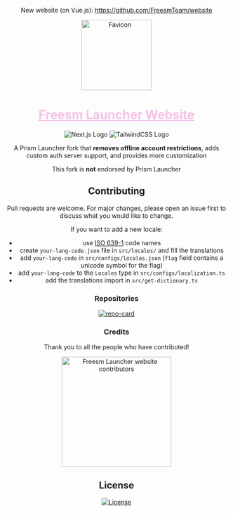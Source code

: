 <div align="center">

New website (on Vue.js): https://github.com/FreesmTeam/website

<img width="160" height="160" align="center" src="https://github.com/FreesmTeam/FreesmLauncher/raw/develop/docs/favicon.webp" alt="Favicon">

<h1>
  <a style="color:#f5c2e7" href="https://freesmlauncher.org/">Freesm Launcher Website</a>
</h1>

<img alt="Next.js Logo" src="https://img.shields.io/badge/Next-black?style=for-the-badge&logo=next.js&logoColor=white">
<img alt="TailwindCSS Logo" src="https://img.shields.io/badge/tailwindcss-%2338B2AC.svg?style=for-the-badge&logo=tailwind-css&logoColor=white">


<p><!-- To add some space between badges and text --></p>

<p>
A Prism Launcher fork that <strong>removes offline account restrictions</strong>, adds custom auth server support, and provides more customization
</p>

<p>
This fork is <strong>not</strong> endorsed by Prism Launcher
</p>

## Contributing

Pull requests are welcome. For major changes, please open an issue first to discuss what you would like to change.

If you want to add a new locale:

- use [ISO 639-1](https://ru.wikipedia.org/wiki/%D0%A1%D0%BF%D0%B8%D1%81%D0%BE%D0%BA_%D0%BA%D0%BE%D0%B4%D0%BE%D0%B2_ISO_639-1) code names
- create `your-lang-code.json` file in `src/locales/` and fill the translations
- add `your-lang-code` in `src/configs/locales.json` (`flag` field contains a unicode symbol for the flag)
- add `your-lang-code` to the `Locales` type in `src/configs/localization.ts`
- add the translations import in `src/get-dictionary.ts`

### Repositories

[![repo-card]](https://github.com/freesmteam/freesmlauncher)

### Credits

Thank you to all the people who have contributed!

<a href="https://github.com/freesmteam/website-freesmlauncher/graphs/contributors">
  <img alt="Freesm Launcher website contributors" src="https://contrib.rocks/image?repo=freesmteam/website-freesmlauncher" width="250"/>
</a>

## License

<a href="./LICENSE">
  <img src="https://img.shields.io/github/license/freesmteam/website-freesmlauncher?label=License&logo=gnu&color=C4282D&style=for-the-badge" alt="License">
</a>

</div>

<!-- Variables -->

[repo-card]: https://github-readme-stats.vercel.app/api/pin/?username=freesmteam&repo=freesmlauncher&bg_color=0c0c13&text_color=ffffff&title_color=f5c2e7&icon_color=f5c2e7&border_radius=8&hide_border=true